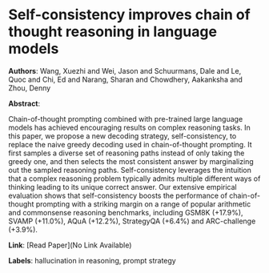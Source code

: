 # Self-consistency improves chain of thought reasoning in language models

**Authors**: Wang, Xuezhi and Wei, Jason and Schuurmans, Dale and Le, Quoc and Chi, Ed and Narang, Sharan and Chowdhery, Aakanksha and Zhou, Denny

**Abstract**:

Chain-of-thought prompting combined with pre-trained large language models has achieved encouraging results on complex reasoning tasks. In this paper, we propose a new decoding strategy, self-consistency, to replace the naive greedy decoding used in chain-of-thought prompting. It first samples a diverse set of reasoning paths instead of only taking the greedy one, and then selects the most consistent answer by marginalizing out the sampled reasoning paths. Self-consistency leverages the intuition that a complex reasoning problem typically admits multiple different ways of thinking leading to its unique correct answer. Our extensive empirical evaluation shows that self-consistency boosts the performance of chain-of-thought prompting with a striking margin on a range of popular arithmetic and commonsense reasoning benchmarks, including GSM8K (+17.9%), SVAMP (+11.0%), AQuA (+12.2%), StrategyQA (+6.4%) and ARC-challenge (+3.9%).

**Link**: [Read Paper](No Link Available)

**Labels**: hallucination in reasoning, prompt strategy
